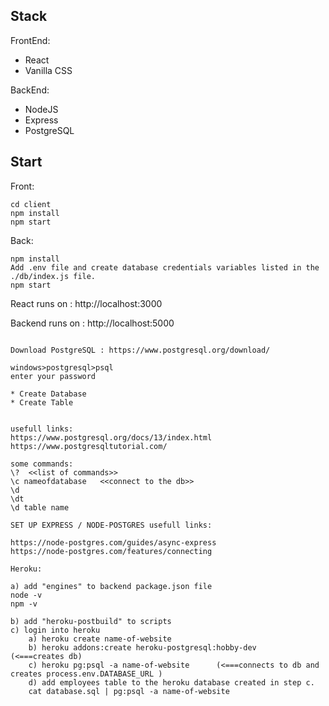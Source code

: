 ## Stack
FrontEnd:
- React
- Vanilla CSS

BackEnd:
- NodeJS
- Express
- PostgreSQL

## Start

Front:
```
cd client
npm install
npm start
```

Back:
```
npm install
Add .env file and create database credentials variables listed in the ./db/index.js file.
npm start

```

React runs on : http://localhost:3000

Backend runs on : http://localhost:5000


```

Download PostgreSQL : https://www.postgresql.org/download/

windows>postgresql>psql
enter your password

* Create Database 
* Create Table     


usefull links:
https://www.postgresql.org/docs/13/index.html
https://www.postgresqltutorial.com/

some commands:
\?  <<list of commands>>
\c nameofdatabase   <<connect to the db>>
\d
\dt
\d table name 

SET UP EXPRESS / NODE-POSTGRES usefull links:

https://node-postgres.com/guides/async-express
https://node-postgres.com/features/connecting

Heroku: 

a) add "engines" to backend package.json file
node -v
npm -v

b) add "heroku-postbuild" to scripts
c) login into heroku
    a) heroku create name-of-website
    b) heroku addons:create heroku-postgresql:hobby-dev         (<===creates db)
    c) heroku pg:psql -a name-of-website      (<===connects to db and creates process.env.DATABASE_URL ) 
    d) add employees table to the heroku database created in step c.
    cat database.sql | pg:psql -a name-of-website
    



